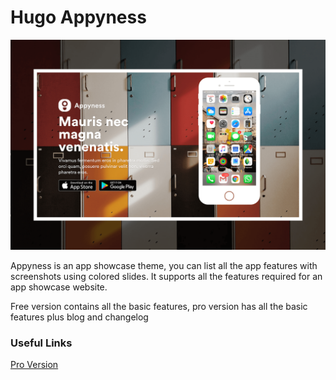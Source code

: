# Hugo Appyness

![Hugo Appyness](./images/screenshot.png)

Appyness is an app showcase theme, you can list all the app features with screenshots using colored slides. It supports all the features required for an app showcase website.

Free version contains all the basic features, pro version has all the basic features plus blog and changelog 

### Useful Links

[Pro Version](https://uicard.io/products/hugo-appyness/)
